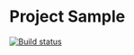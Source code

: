 # Project Sample

[![Build status](https://ci.appveyor.com/api/projects/status/1o0thpp7ubd99ftq?svg=true)](https://ci.appveyor.com/project/pachimar1/aqa2)
